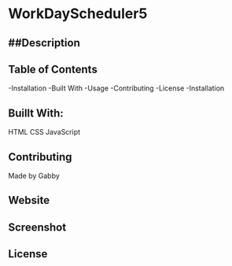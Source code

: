# WorkDayScheduler5

## ##Description


## Table of Contents
-Installation
-Built With
-Usage
-Contributing
-License
-Installation

## Buillt With:
HTML
CSS
JavaScript

## Contributing
Made by Gabby

## Website


## Screenshot

## License 